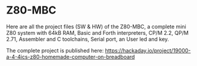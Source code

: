 # Z80-MBC
Here are all the project files (SW & HW) of the Z80-MBC, a complete mini Z80 system with 64kB RAM, Basic and Forth interpreters, CP/M 2.2, QP/M 2.71, Assembler and C toolchains, Serial port, an User led and key.

The complete project is published here: https://hackaday.io/project/19000-a-4-4ics-z80-homemade-computer-on-breadboard
